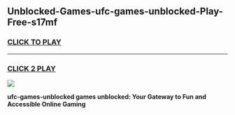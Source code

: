 
## Unblocked-Games-ufc-games-unblocked-Play-Free-s17mf
<h3>
<a href="https://premium76.site?title=ufc-games-unblocked&ref=12A">CLICK TO PLAY</a></h3>
<hr>

<h3>
<a href="https://premium76.site?title=ufc-games-unblocked&ref=12A">CLICK 2 PLAY</a>
  
</h3>

<a href="https://premium76.site?title=ufc-games-unblocked&ref=12A"><img src="https://clearcache.store/games.png"></a>


**ufc-games-unblocked games unblocked: Your Gateway to Fun and Accessible Online Gaming**
